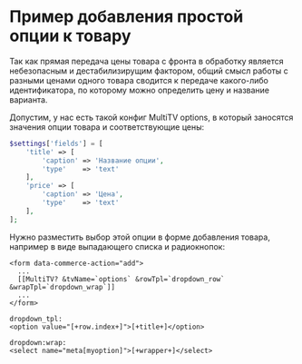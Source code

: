 # Пример добавления простой опции к товару

Так как прямая передача цены товара с фронта в обработку является небезопасным и дестабилизирущим фактором, общий смысл работы с разными ценами одного товара сводится к передаче какого-либо идентификатора, по которому можно определить цену и название варианта.

Допустим, у нас есть такой конфиг MultiTV options, в который заносятся значения опции товара и соответствующие цены:
```php
$settings['fields'] = [
    'title' => [
        'caption' => 'Название опции',
        'type'    => 'text'
    ],
    'price' => [
        'caption' => 'Цена',
        'type'    => 'text'
    ],
];
```

Нужно разместить выбор этой опции в форме добавления товара, например в виде выпадающего списка и радиокнопок:
```
<form data-commerce-action="add">
  ...
  [[MultiTV? &tvName=`options` &rowTpl=`dropdown_row` &wrapTpl=`dropdown_wrap`]]
  ...
</form>

dropdown_tpl:
<option value="[+row.index+]">[+title+]</option>

dropdown:wrap:
<select name="meta[myoption]">[+wrapper+]</select>
```


